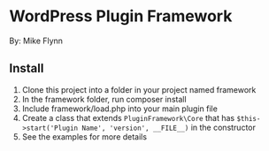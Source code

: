 WordPress Plugin Framework
===
By: Mike Flynn

Install
---
1. Clone this project into a folder in your project named framework
1. In the framework folder, run composer install
1. Include framework/load.php into your main plugin file
1. Create a class that extends `PluginFramework\Core` that has `$this->start('Plugin Name', 'version', __FILE__)` in the constructor
1. See the examples for more details
